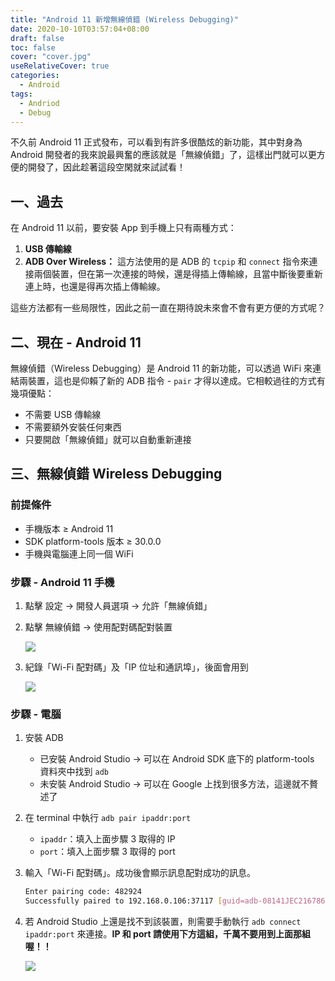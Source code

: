 ```yaml
---
title: "Android 11 新增無線偵錯 (Wireless Debugging)"
date: 2020-10-10T03:57:04+08:00
draft: false
toc: false
cover: "cover.jpg"
useRelativeCover: true
categories:
  - Android
tags:
  - Andriod
  - Debug
---
```


不久前 Android 11 正式發布，可以看到有許多很酷炫的新功能，其中對身為 Android 開發者的我來說最興奮的應該就是「無線偵錯」了，這樣出門就可以更方便的開發了，因此趁著這段空閑就來試試看！

<!--more-->

## 一、過去

在 Android 11 以前，要安裝 App 到手機上只有兩種方式：

1. **USB 傳輸線**
2. **ADB Over Wireless：** 這方法使用的是 ADB 的 `tcpip` 和 `connect` 指令來連接兩個裝置，但在第一次連接的時候，還是得插上傳輸線，且當中斷後要重新連上時，也還是得再次插上傳輸線。

這些方法都有一些局限性，因此之前一直在期待說未來會不會有更方便的方式呢？

## 二、現在 - Android 11

無線偵錯（Wireless Debugging）是 Android 11 的新功能，可以透過 WiFi 來連結兩裝置，這也是仰賴了新的 ADB 指令 - `pair` 才得以達成。它相較過往的方式有幾項優點：

- 不需要 USB 傳輸線
- 不需要額外安裝任何東西
- 只要開啟「無線偵錯」就可以自動重新連接

## 三、無線偵錯 Wireless Debugging

### 前提條件

- 手機版本 ≥ Android 11
- SDK platform-tools 版本 ≥ 30.0.0
- 手機與電腦連上同一個 WiFi

### 步驟 -  Android 11 手機

1. 點擊 設定 → 開發人員選項 → 允許「無線偵錯」
2. 點擊 無線偵錯 → 使用配對碼配對裝置
   
    ![](https://i.imgur.com/Fcq0AaP.jpg)

3. 紀錄「Wi-Fi 配對碼」及「IP 位址和通訊埠」，後面會用到
   
    ![](https://i.imgur.com/YWVcNsE.jpg)


### 步驟 - 電腦

1. 安裝 ADB
    - 已安裝 Android Studio → 可以在 Android SDK 底下的 platform-tools 資料夾中找到 `adb`
    - 未安裝 Android Studio → 可以在 Google 上找到很多方法，這邊就不贅述了
2. 在 terminal 中執行 `adb pair ipaddr:port` 
    - `ipaddr`：填入上面步驟 3 取得的 IP
    - `port`：填入上面步驟 3 取得的 port
3. 輸入「Wi-Fi 配對碼」。成功後會顯示訊息配對成功的訊息。

    ```bash
    Enter pairing code: 482924
    Successfully paired to 192.168.0.106:37117 [guid=adb-08141JEC216786-neR228]
    ```

4. 若 Android Studio 上還是找不到該裝置，則需要手動執行 `adb connect ipaddr:port` 來連接。**IP 和 port 請使用下方這組，千萬不要用到上面那組喔！！**
   
    ![](https://i.imgur.com/nKO9e2U.jpg)

